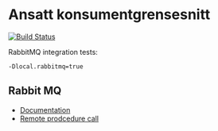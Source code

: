 # Ansatt konsumentgrensesnitt

[![Build Status](https://travis-ci.org/FINTprosjektet/ansatt-konsumentgrensesnitt-poc.svg?branch=feature%2Fevent-handling)](https://travis-ci.org/FINTprosjektet/ansatt-konsumentgrensesnitt-poc)

RabbitMQ integration tests:
```
-Dlocal.rabbitmq=true
```

## Rabbit MQ
- [Documentation](https://www.rabbitmq.com/documentation.html)
- [Remote prodcedure call](https://www.rabbitmq.com/tutorials/tutorial-six-java.html)